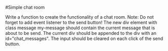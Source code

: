 #Simple chat room

Write a function to create the functionality of a chat room.
Note: Do not forget to add event listener to the send button!
The new div element with class message my-message should contain the current message that is about to be send.
The current div should be appended to the div with an id="chat_messages".
The input should be cleared on each click of the send button.

